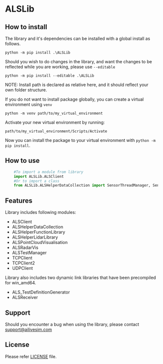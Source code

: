 # ALSLib

## How to install 
The library and it's dependencies can be installed with a global install as follows.

	python -m pip install .\ALSLib

Should you wish to do changes in the library, and want the changes to be reflected while you are working, please use `--editable`

    python -m pip install --editable .\ALSLib

NOTE: Install path is declared as relative here, and it should reflect your own folder structure.

If you do not want to install package globally, you can create a virtual environment using `venv`

    python -m venv path/to/my_virtual_environment

Activate your new virtual environment by running:

    path/to/my_virtual_environment/Scripts/Activate

Now you can install the package to your virtual environment with `python -m pip install`.

## How to use
```python
    #To import a module from library
    import ALSLib.ALSClient
    #Or to import a class
    from ALSLib.ALSHelperDataCollection import SensorThreadManager, SensorOptions
```

## Features
Library includes following modules:
* ALSClient
* ALSHelperDataCollection
* ALSHelperFunctionLibrary
* ALSHelperLidarLibrary
* ALSPointCloudVisualisation
* ALSRadarVis
* ALSTestManager
* TCPClient
* TCPClient2
* UDPClient

Library also includes two dynamic link libraries that have been precompiled for win_amd64.
* ALS_TestDefinitionGenerator
* ALSReceiver

## Support
Should you encounter a bug when using the library, please contact support@ailivesim.com

## License
Please refer [LICENSE](/LICENSE) file.
